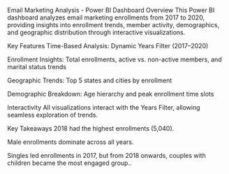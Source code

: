Email Marketing Analysis - Power BI Dashboard
Overview
This Power BI dashboard analyzes email marketing enrollments from 2017 to 2020, providing insights into enrollment trends, member activity, demographics, and geographic distribution through interactive visualizations.

Key Features
Time-Based Analysis: Dynamic Years Filter (2017–2020)

Enrollment Insights: Total enrollments, active vs. non-active members, and marital status trends

Geographic Trends: Top 5 states and cities by enrollment

Demographic Breakdown: Age hierarchy and peak enrollment time slots

Interactivity
All visualizations interact with the Years Filter, allowing seamless exploration of trends.

Key Takeaways
2018 had the highest enrollments (5,040).

Male enrollments dominate across all years.

Singles led enrollments in 2017, but from 2018 onwards, couples with children became the most engaged group..
